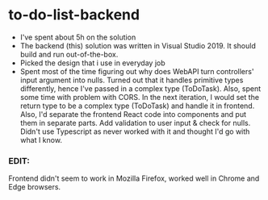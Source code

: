 # to-do-list-backend
* I've spent about 5h on the solution
* The backend (this) solution was written in Visual Studio 2019. It should build and run out-of-the-box.
* Picked the design that i use in everyday job
* Spent most of the time figuring out why does WebAPI turn controllers' input argument into nulls. 
Turned out that it handles primitive types differently, hence I've passed in a complex type (ToDoTask). Also, spent some time with problem with CORS.
In the next iteration, I would set the return type to be a complex type (ToDoTask) and handle it in frontend.
Also, I'd separate the frontend React code into components and put them in separate parts. Add validation to user input & check for nulls.
Didn't use Typescript as never worked with it and thought I'd go with what I know.
### EDIT:
Frontend didn't seem to work in Mozilla Firefox, worked well in Chrome and Edge browsers.
